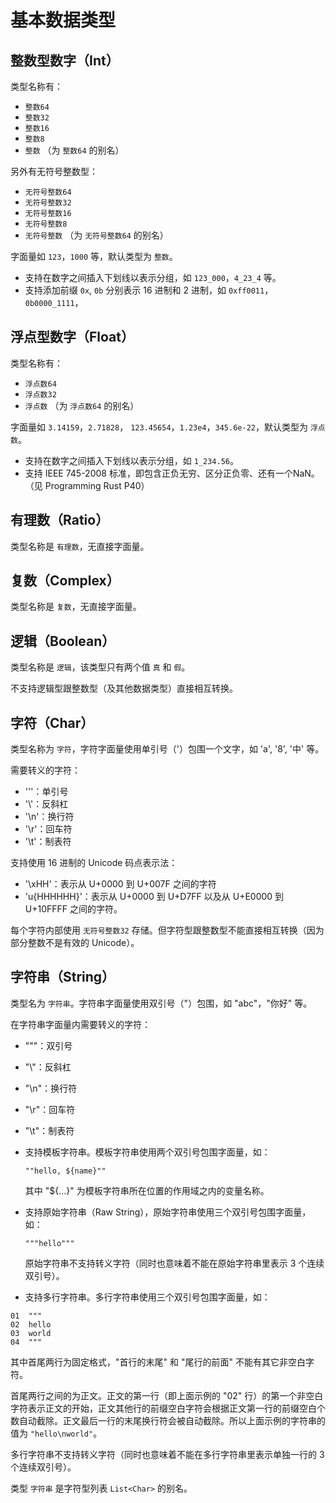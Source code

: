 # 基本数据类型

## 整数型数字（Int）

类型名称有：

* `整数64`
* `整数32`
* `整数16`
* `整数8`
* `整数` （为 `整数64` 的别名）

另外有无符号整数型：

* `无符号整数64`
* `无符号整数32`
* `无符号整数16`
* `无符号整数8`
* `无符号整数` （为 `无符号整数64` 的别名）

字面量如 `123`，`1000` 等，默认类型为 `整数`。

* 支持在数字之间插入下划线以表示分组，如 `123_000`，`4_23_4` 等。
* 支持添加前缀 `0x`, `0b` 分别表示 16 进制和 2 进制，如 `0xff0011`，`0b0000_1111`，

## 浮点型数字（Float）

类型名称有：

* `浮点数64`
* `浮点数32`
* `浮点数` （为 `浮点数64` 的别名）

字面量如 `3.14159`，`2.71828`， `123.45654`，`1.23e4`，`345.6e-22`，默认类型为 `浮点数`。

* 支持在数字之间插入下划线以表示分组，如 `1_234.56`。
* 支持 IEEE 745-2008 标准，即包含正负无穷、区分正负零、还有一个NaN。（见 Programming Rust P40）

## 有理数（Ratio）

类型名称是 `有理数`，无直接字面量。

## 复数（Complex）

类型名称是 `复数`，无直接字面量。

## 逻辑（Boolean）

类型名称是 `逻辑`，该类型只有两个值 `真` 和 `假`。

不支持逻辑型跟整数型（及其他数据类型）直接相互转换。

## 字符（Char）

类型名称为 `字符`，字符字面量使用单引号（'）包围一个文字，如 'a', '8', '中' 等。

需要转义的字符：

* '\''：单引号
* '\\'：反斜杠
* '\n'：换行符
* '\r'：回车符
* '\t'：制表符

支持使用 16 进制的 Unicode 码点表示法：

* '\xHH'：表示从 U+0000 到 U+007F 之间的字符
* 'u{HHHHHH}'：表示从 U+0000 到 U+D7FF 以及从 U+E0000 到 U+10FFFF 之间的字符。

每个字符内部使用 `无符号整数32` 存储。但字符型跟整数型不能直接相互转换（因为部分整数不是有效的 Unicode）。

## 字符串（String）

类型名为 `字符串`。字符串字面量使用双引号（"）包围，如 "abc"，"你好" 等。

在字符串字面量内需要转义的字符：

* "\""：双引号
* "\\"：反斜杠
* "\n"：换行符
* "\r"：回车符
* "\t"：制表符

* 支持模板字符串。模板字符串使用两个双引号包围字面量，如：

  `""hello, ${name}""`

  其中 "${...}" 为模板字符串所在位置的作用域之内的变量名称。

* 支持原始字符串（Raw String），原始字符串使用三个双引号包围字面量，如：

  `"""hello"""`

  原始字符串不支持转义字符（同时也意味着不能在原始字符串里表示 3 个连续双引号）。

* 支持多行字符串。多行字符串使用三个双引号包围字面量，如：

```
01  """
02  hello
03  world
04  """
```

  其中首尾两行为固定格式，"首行的末尾" 和 "尾行的前面" 不能有其它非空白字符。

  首尾两行之间的为正文。正文的第一行（即上面示例的 "02" 行）的第一个非空白字符表示正文的开始，正文其他行的前缀空白字符会根据正文第一行的前缀空白个数自动截除。正文最后一行的末尾换行符会被自动截除。所以上面示例的字符串的值为 `"hello\nworld"`。

  多行字符串不支持转义字符（同时也意味着不能在多行字符串里表示单独一行的 3 个连续双引号）。

类型 `字符串` 是字符型列表 `List<Char>` 的别名。